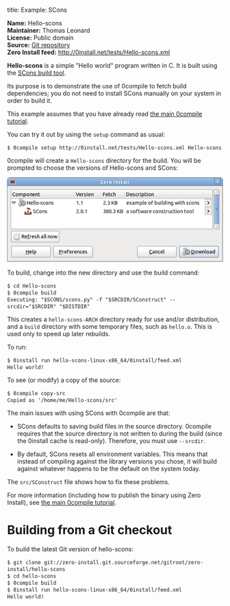 title: Example: SCons

**Name:** Hello-scons  
**Maintainer:** Thomas Leonard  
**License:** Public domain  
**Source:** [Git repository](https://github.com/0install/hello-scons)  
**Zero Install feed:** <http://0install.net/tests/Hello-scons.xml>

**Hello-scons** is a simple "Hello world" program written in C. It is built using the [SCons build tool](http://www.scons.org/).

Its purpose is to demonstrate the use of 0compile to fetch build dependencies; you do not need to install SCons manually on your system in order to build it.

This example assumes that you have already read [the main 0compile tutorial](../0compile/index.md).

You can try it out by using the `setup` command as usual:

```shell
$ 0compile setup http://0install.net/tests/Hello-scons.xml Hello-scons
```

0compile will create a `Hello-scons` directory for the build. You will be prompted to choose the versions of Hello-scons and SCons:

![Choosing versions](../../img/screens/hello-scons.png)

To build, change into the new directory and use the build command:

```shell
$ cd Hello-scons
$ 0compile build
Executing: "$SCONS/scons.py" -f "$SRCDIR/SConstruct" --srcdir="$SRCDIR" "$DISTDIR"
```

This creates a `hello-scons-ARCH` directory ready for use and/or distribution, and a `build` directory with some temporary files, such as `hello.o`. This is used only to speed up later rebuilds.

To run:

```shell
$ 0install run hello-scons-linux-x86_64/0install/feed.xml
Hello world!
```

To see (or modify) a copy of the source:

```shell
$ 0compile copy-src
Copied as '/home/me/Hello-scons/src'
```

The main issues with using SCons with 0compile are that:

- SCons defaults to saving build files in the source directory. 0compile requires that the source directory is not written to during the build (since the 0install cache is read-only). Therefore, you must use `--srcdir`.
    
- By default, SCons resets all environment variables. This means that instead of compiling against the library versions you chose, it will build against whatever happens to be the default on the system today.

The `src/SConstruct` file shows how to fix these problems.

For more information (including how to publish the binary using Zero Install), see [the main 0compile tutorial](../0compile/index.md).

# Building from a Git checkout

To build the latest Git version of hello-scons:

```shell
$ git clone git://zero-install.git.sourceforge.net/gitroot/zero-install/hello-scons
$ cd hello-scons
$ 0compile build
$ 0install run hello-scons-linux-x86_64/0install/feed.xml
Hello world!
```
